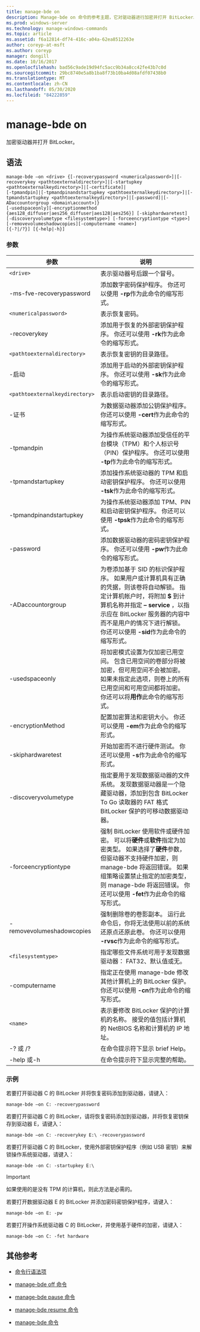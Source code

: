 ```yaml
---
title: manage-bde on
description: Manage-bde on 命令的参考主题，它对驱动器进行加密并打开 BitLocker。
ms.prod: windows-server
ms.technology: manage-windows-commands
ms.topic: article
ms.assetid: f6a12814-df74-416c-a04a-62ea8512263e
author: coreyp-at-msft
ms.author: coreyp
manager: dongill
ms.date: 10/16/2017
ms.openlocfilehash: bad56c9ade19d94fc5acc9b34a8cc42fe43b7c0d
ms.sourcegitcommit: 29bc8740e5a8b1ba8f73b10ba4d08afdf07438b0
ms.translationtype: MT
ms.contentlocale: zh-CN
ms.lasthandoff: 05/30/2020
ms.locfileid: "84222859"
---
```

# <a name="manage-bde-on"></a>manage-bde on

加密驱动器并打开 BitLocker。

## <a name="syntax"></a>语法

```
manage-bde –on <drive> {[-recoverypassword <numericalpassword>]|[-recoverykey <pathtoexternaldirectory>]|[-startupkey <pathtoexternalkeydirectory>]|[-certificate]|
[-tpmandpin]|[-tpmandpinandstartupkey <pathtoexternalkeydirectory>]|[-tpmandstartupkey <pathtoexternalkeydirectory>]|[-password]|[-ADaccountorgroup <domain\account>]}
[-usedspaceonly][-encryptionmethod {aes128_diffuser|aes256_diffuser|aes128|aes256}] [-skiphardwaretest] [-discoveryvolumetype <filesystemtype>] [-forceencryptiontype <type>] [-removevolumeshadowcopies][-computername <name>]
[{-?|/?}] [{-help|-h}]
```

### <a name="parameters"></a>参数

| 参数 | 说明 |
| --------- | ----------- |
| `<drive>` | 表示驱动器号后跟一个冒号。 |
| -ms-fve-recoverypassword | 添加数字密码保护程序。 你还可以使用 **-rp**作为此命令的缩写形式。 |
| `<numericalpassword>` | 表示恢复密码。 |
| -recoverykey | 添加用于恢复的外部密钥保护程序。 你还可以使用 **-rk**作为此命令的缩写形式。 |
| `<pathtoexternaldirectory>` | 表示恢复密钥的目录路径。 |
| -启动 | 添加用于启动的外部密钥保护程序。 你还可以使用 **-sk**作为此命令的缩写形式。 |
| `<pathtoexternalkeydirectory>` | 表示启动密钥的目录路径。 |
| -证书 | 为数据驱动器添加公钥保护程序。 你还可以使用 **-cert**作为此命令的缩写形式。 |
| -tpmandpin | 为操作系统驱动器添加受信任的平台模块（TPM）和个人标识号（PIN）保护程序。 你还可以使用 **-tp**作为此命令的缩写形式。 |
| -tpmandstartupkey | 添加操作系统驱动器的 TPM 和启动密钥保护程序。 你还可以使用 **-tsk**作为此命令的缩写形式。 |
| -tpmandpinandstartupkey | 为操作系统驱动器添加 TPM、PIN 和启动密钥保护程序。 你还可以使用 **-tpsk**作为此命令的缩写形式。 |
| -password | 添加数据驱动器的密码密钥保护程序。 你还可以使用 **-pw**作为此命令的缩写形式。 |
| -ADaccountorgroup | 为卷添加基于 SID 的标识保护程序。 如果用户或计算机具有正确的凭据，则该卷将自动解锁。 指定计算机帐户时，将附加 **$** 到计算机名称并指定 **– service** ，以指示应在 BitLocker 服务器的内容中而不是用户的情况下进行解锁。 你还可以使用 **-sid**作为此命令的缩写形式。 |
| -usedspaceonly | 将加密模式设置为仅加密已用空间。 包含已用空间的卷部分将被加密，但可用空间不会被加密。 如果未指定此选项，则卷上的所有已用空间和可用空间都将加密。 你还可以将**用作**此命令的缩写形式。 |
| -encryptionMethod | 配置加密算法和密钥大小。 你还可以使用 **-em**作为此命令的缩写形式。 |
| -skiphardwaretest | 开始加密而不进行硬件测试。 你还可以使用 **-s**作为此命令的缩写形式。 |
| -discoveryvolumetype | 指定要用于发现数据驱动器的文件系统。 发现数据驱动器是一个隐藏驱动器，添加到包含 BitLocker To Go 读取器的 FAT 格式 BitLocker 保护的可移动数据驱动器。 |
| -forceencryptiontype | 强制 BitLocker 使用软件或硬件加密。 可以将**硬件**或**软件**指定为加密类型。 如果选择了**硬件**参数，但驱动器不支持硬件加密，则 manage-bde 将返回错误。 如果组策略设置禁止指定的加密类型，则 manage-bde 将返回错误。 你还可以使用 **-fet**作为此命令的缩写形式。 |
| -removevolumeshadowcopies | 强制删除卷的卷影副本。 运行此命令后，你将无法使用以前的系统还原点还原此卷。 你还可以使用 **-rvsc**作为此命令的缩写形式。 |
| `<filesystemtype>` | 指定哪些文件系统可用于发现数据驱动器： FAT32、默认值或无。 |
| -computername | 指定正在使用 manage-bde 修改其他计算机上的 BitLocker 保护。 你还可以使用 **-cn**作为此命令的缩写形式。 |
| `<name>` | 表示要修改 BitLocker 保护的计算机的名称。 接受的值包括计算机的 NetBIOS 名称和计算机的 IP 地址。 |
| -? 或 /? | 在命令提示符下显示 brief Help。 |
| -help 或-h | 在命令提示符下显示完整的帮助。 |

### <a name="examples"></a>示例

若要打开驱动器 C 的 BitLocker 并将恢复密码添加到驱动器，请键入：

```
manage-bde –on C: -recoverypassword
```

若要打开驱动器 C 的 BitLocker，请将恢复密码添加到驱动器，并将恢复密钥保存到驱动器 E，请键入：

```
manage-bde –on C: -recoverykey E:\ -recoverypassword
```

若要打开驱动器 C 的 BitLocker，使用外部密钥保护程序（例如 USB 密钥）来解锁操作系统驱动器，请键入：

```
manage-bde -on C: -startupkey E:\
```

> [!IMPORTANT]
> 如果使用的是没有 TPM 的计算机，则此方法是必需的。

若要打开数据驱动器 E 的 BitLocker 并添加密码密钥保护程序，请键入：

```
manage-bde –on E: -pw
```

若要打开操作系统驱动器 C 的 BitLocker，并使用基于硬件的加密，请键入：

```
manage-bde –on C: -fet hardware
```

## <a name="additional-references"></a>其他参考

- [命令行语法项](command-line-syntax-key.md)

- [manage-bde off 命令](manage-bde-off.md)

- [manage-bde pause 命令](manage-bde-pause.md)

- [manage-bde resume 命令](manage-bde-resume.md)

- [manage-bde 命令](manage-bde.md)
